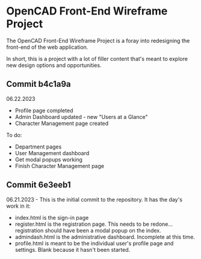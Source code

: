# OpenCAD Front-End Wireframe Project

The OpenCAD Front-End Wireframe Project is a foray into redesigning the front-end of the web application.

In short, this is a project with a lot of filler content that's meant to explore new design options and opportunities.


## Commit b4c1a9a

06.22.2023

- Profile page completed
- Admin Dashboard updated - new "Users at a Glance"
- Character Management page created

To do:
- Department pages
- User Management dashboard
- Get modal popups working
- Finish Character Management page

## Commit 6e3eeb1

06.21.2023 - This is the initial commit to the repository. It has the day's work in it:

- index.html is the sign-in page
- register.html is the registration page. This needs to be redone... registration should have been a modal popup on the index.
- admindash.html is the administrative dashboard. Incomplete at this time.
- profile.html is meant to be the individual user's profile page and settings. Blank because it hasn't been started.